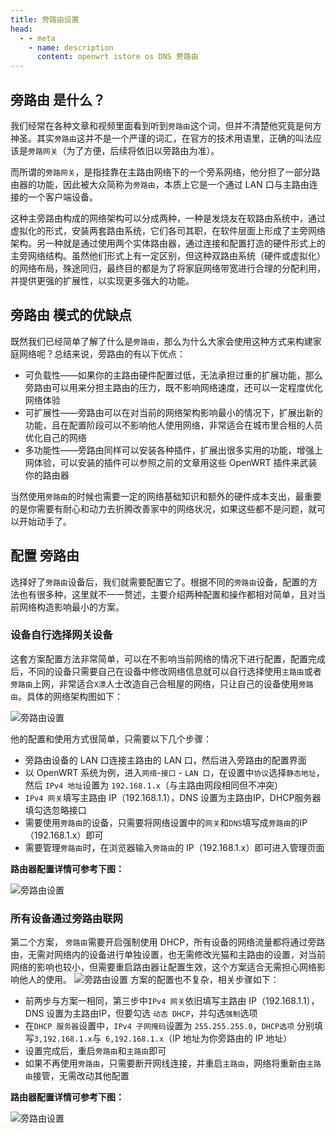 ```yaml
---
title: 旁路由设置
head:
  - - meta
    - name: description
      content: openwrt istore os DNS 旁路由
---
```


## 旁路由 是什么？

我们经常在各种文章和视频里面看到听到`旁路由`这个词，但并不清楚他究竟是何方神圣。其实`旁路由`这并不是一个严谨的词汇，在官方的技术用语里，正确的叫法应该是`旁路网关`（为了方便，后续将依旧以旁路由为准）。

而所谓的`旁路网关`，是指挂靠在主路由网络下的一个旁系网络，他分担了一部分路由器的功能，因此被大众简称为`旁路由`，本质上它是一个通过 LAN 口与主路由连接的一个客户端设备。

这种主旁路由构成的网络架构可以分成两种，一种是发烧友在软路由系统中，通过虚拟化的形式，安装两套路由系统，它们各司其职，在软件层面上形成了主旁网络架构。另一种就是通过使用两个实体路由器，通过连接和配置打造的硬件形式上的主旁网络结构。虽然他们形式上有一定区别，但这种双路由系统（硬件或虚拟化）的网络布局，殊途同归，最终目的都是为了将家庭网络带宽进行合理的分配利用，并提供更强的扩展性，以实现更多强大的功能。

## 旁路由 模式的优缺点

既然我们已经简单了解了什么是`旁路由`，那么为什么大家会使用这种方式来构建家庭网络呢？总结来说，旁路由的有以下优点：

- 可负载性——如果你的主路由硬件配置过低，无法承担过重的扩展功能，那么旁路由可以用来分担主路由的压力，既不影响网络速度，还可以一定程度优化网络体验
- 可扩展性——旁路由可以在对当前的网络架构影响最小的情况下，扩展出新的功能，且在配置阶段可以不影响他人使用网络，非常适合在城市里合租的人员优化自己的网络
- 多功能性——旁路由同样可以安装各种插件，扩展出很多实用的功能，增强上网体验，可以安装的插件可以参照之前的文章用这些 OpenWRT 插件来武装你的路由器

当然使用`旁路由`的时候也需要一定的网络基础知识和额外的硬件成本支出，最重要的是你需要有耐心和动力去折腾改善家中的网络状况，如果这些都不是问题，就可以开始动手了。

## 配置 旁路由

选择好了`旁路由`设备后，我们就需要配置它了。根据不同的`旁路由`设备，配置的方法也有很多种，这里就不一一赘述，主要介绍两种配置和操作都相对简单，且对当前网络构造影响最小的方案。

### 设备自行选择网关设备

这套方案配置方法非常简单，可以在不影响当前网络的情况下进行配置，配置完成后，不同的设备只需要自己在设备中修改网络信息就可以自行选择使用`主路由`或者`旁路由`上网，非常适合`X漂`人士改造自己合租屋的网络，只让自己的设备使用`旁路由`。具体的网络架构图如下：

![旁路由设置](https://i.theojs.cn/docs/20240423222144.png)

他的配置和使用方式很简单，只需要以下几个步骤：

- 旁路由设备的 LAN 口连接主路由的 LAN 口，然后进入旁路由的配置界面
- 以 OpenWRT 系统为例，进入`网络`-`接口` - `LAN 口`，在设置中`协议`选择`静态地址`，然后 `IPv4 地址`设置为 `192.168.1.x`（与主路由网段相同但不冲突）
- `IPv4 网关`填写主路由 IP（192.168.1.1），DNS 设置为主路由IP，DHCP服务器填勾选忽略接口
- 需要使用`旁路由`的设备，只需要将网络设置中的`网关`和`DNS`填写成`旁路由`的IP（192.168.1.x）即可
- 需要管理`旁路由`时，在浏览器输入`旁路由`的 IP（192.168.1.x）即可进入管理页面

**路由器配置详情可参考下图：**

![旁路由设置](https://i.theojs.cn/docs/20240423222307.png)

### 所有设备通过旁路由联网

第二个方案， `旁路由`需要开启强制使用 DHCP，所有设备的网络流量都将通过旁路由，无需对网络内的设备进行单独设置，也无需修改光猫和主路由的设置，对当前网络的影响也较小，但需要重启路由器让配置生效，这个方案适合无需担心网络影响他人的使用。
![旁路由设置](https://i.theojs.cn/docs/20240423222353.png)
方案的配置也不复杂，相关步骤如下：

- 前两步与方案一相同，第三步中`IPv4 网关`依旧填写主路由 IP（192.168.1.1），DNS 设置为主路由IP，但要勾选 `动态 DHCP`，并勾选`强制`选项
- 在`DHCP 服务器`设置中，`IPv4 子网掩码`设置为 `255.255.255.0`，`DHCP选项` 分别填写`3,192.168.1.x`与` 6,192.168.1.x`（IP 地址为你旁路由的 IP 地址）
- 设置完成后，重启`旁路由`和`主路由`即可
- 如果不再使用`旁路由`，只需要断开网线连接，并重启`主路由`，网络将重新由`主路由`接管，无需改动其他配置

**路由器配置详情可参考下图：**

![旁路由设置](https://i.theojs.cn/docs/20240423222443.png)
